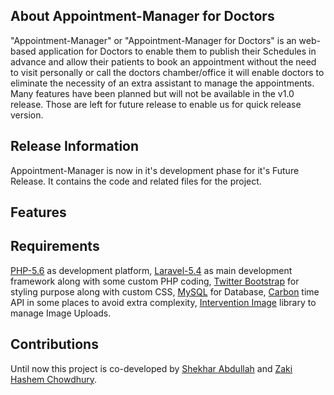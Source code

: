 
## About Appointment-Manager for Doctors

"Appointment-Manager" or "Appointment-Manager for Doctors" is an web-based application for Doctors to enable them to publish their
Schedules in advance and allow their patients to book an appointment without the need to visit personally or call the doctors 
chamber/office it will enable doctors to eliminate the necessity of an extra assistant to manage the appointments. Many features
have been planned but will not be available in the v1.0 release. Those are left for future release to enable us for quick release 
version.


## Release Information

Appointment-Manager is now in it's development phase for it's Future Release. It contains the code and related files for the project.


## Features


## Requirements

[PHP-5.6](http://php.net) as development platform,
[Laravel-5.4](http://laravel.com) as main development framework along with some custom PHP coding,
[Twitter Bootstrap](https://getbootstrap.com) for styling purpose along with custom CSS,
[MySQL](https://www.mysql.com) for Database,
[Carbon](http://carbon.nesbot.com) time API in some places to avoid extra complexity,
[Intervention Image](http://image.intervention.io) library to manage Image Uploads.

## Contributions

Until now this project is co-developed by [Shekhar Abdullah](https://github.com/ShekharUllah06/) and [Zaki Hashem Chowdhury](https://github.com/zaki-hashem-chow/).
